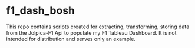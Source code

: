 # f1_dash_bosh
This repo contains scripts created for extracting, transforming, storing data from the Jolpica-F1 Api to populate my F1 Tableau Dashboard. It is not intended for distribution and serves only an example. 
